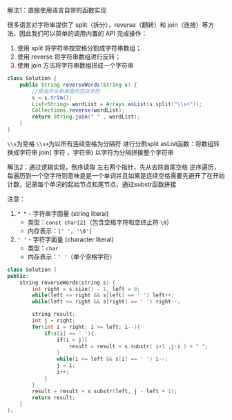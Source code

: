 解法1：直接使用语言自带的函数实现

很多语言对字符串提供了 split（拆分），reverse（翻转）和 join（连接）等方法，因此我们可以简单的调用内置的 API 完成操作：

1. 使用 split 将字符串按空格分割成字符串数组；
2. 使用 reverse 将字符串数组进行反转；
3. 使用 join 方法将字符串数组拼成一个字符串

```java
class Solution {
    public String reverseWords(String s) {
	    //除去开头和末尾的空白字符
        s = s.trim();
        List<String> wordList = Arrays.asList(s.split("\\s+"));
        Collections.reverse(wordList);
        return String.join(" " , wordList);
    }
}
```

`\\s`为空格   `\\s+`为以所有连续空格为分隔符 进行分割split
asList函数：将数组转换成字符串
join( 字符 ，字符串) 以字符为分隔拼接整个字符串


解法2：通过逻辑实现，倒序读取
左右两个指针，先从去除首尾空格
逆序遍历，每遍历到一个空字符则意味是是一个单词并且如果是连续空格需要先避开了在开始计数，记录每个单词的起始节点和尾节点，通过substr函数拼接

注意：
1. **`" "`** - 字符串字面量 (string literal)
    - 类型：`const char[2]`（包含空格字符和空终止符 `\0`）
    - 内存表示：`[' ', '\0']`
2. **`' '`** - 字符字面量 (character literal)
    - 类型：`char`
    - 内存表示：`' '`（单个空格字符）

```cpp
class Solution {
public:
    string reverseWords(string s) {
        int right = s.size() - 1, left = 0;
        while(left <= right && s[left] == ' ') left++;
        while(left <= right && s[right] == ' ') right--;

        string result;
        int j = right;
        for(int i = right; i >= left; i--){
            if(s[i] == ' '){
                if(i < j){
                    result = result + s.substr( i+1 ,j-i ) + " ";
                } 
                while(i >= left && s[i] == ' ') i--;
                j = i;
                i++;
            }
        }
        result = result + s.substr(left, j - left + 1);
        return result;
    }
};
```